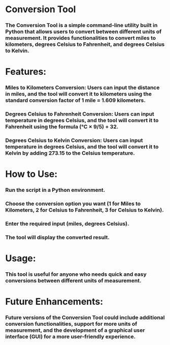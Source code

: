 # Conversion Tool

### The Conversion Tool is a simple command-line utility built in Python that allows users to convert between different units of measurement. It provides functionalities to convert miles to kilometers, degrees Celsius to Fahrenheit, and degrees Celsius to Kelvin.

# Features:

### Miles to Kilometers Conversion: Users can input the distance in miles, and the tool will convert it to kilometers using the standard conversion factor of 1 mile = 1.609 kilometers.

### Degrees Celsius to Fahrenheit Conversion: Users can input temperature in degrees Celsius, and the tool will convert it to Fahrenheit using the formula (°C × 9/5) + 32.

### Degrees Celsius to Kelvin Conversion: Users can input temperature in degrees Celsius, and the tool will convert it to Kelvin by adding 273.15 to the Celsius temperature.

# How to Use:

### Run the script in a Python environment.

### Choose the conversion option you want (1 for Miles to Kilometers, 2 for Celsius to Fahrenheit, 3 for Celsius to Kelvin).

### Enter the required input (miles, degrees Celsius).

### The tool will display the converted result.

# Usage:

### This tool is useful for anyone who needs quick and easy conversions between different units of measurement.

# Future Enhancements:

### Future versions of the Conversion Tool could include additional conversion functionalities, support for more units of measurement, and the development of a graphical user interface (GUI) for a more user-friendly experience.
